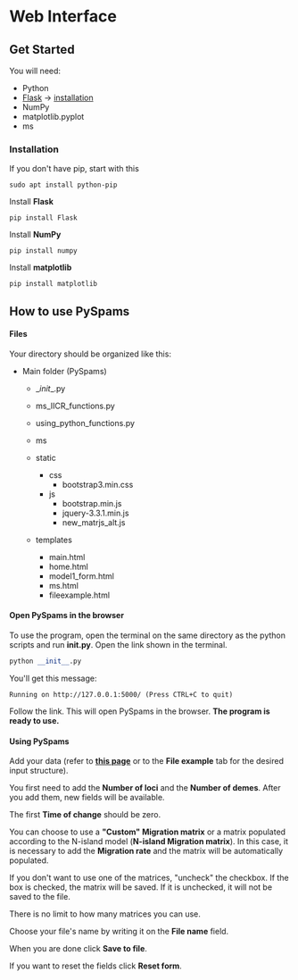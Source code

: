 # Web Interface

## Get Started

You will need:

 * Python
 * [Flask](http://flask.pocoo.org/docs/0.12/)  -> [installation](http://flask.pocoo.org/docs/dev/installation/)
 * NumPy
 * matplotlib.pyplot
 * ms


 ### Installation
 If you don't have pip, start with this
 ```
 sudo apt install python-pip
 ```
Install **Flask**
```
pip install Flask
```
Install **NumPy**
```
pip install numpy
```
Install **matplotlib**
```
pip install matplotlib
```


## How to use PySpams

#### Files
Your directory should be organized like this:
* Main folder (PySpams)
  * \__init__.py
  * ms_IICR_functions.py
  * using_python_functions.py
  * ms

  * static
    * css
      * bootstrap3.min.css
    * js
      * bootstrap.min.js
      * jquery-3.3.1.min.js
      * new_matrjs_alt.js

  * templates
    * main.html
    * home.html
    * model1_form.html
    * ms.html
    * fileexample.html





#### Open PySpams in the browser


To use the program, open the terminal on the same directory as the python scripts and run **______init______.py**. Open the link shown in the terminal.
```python
python __init__.py
```

You'll get this message:
```
Running on http://127.0.0.1:5000/ (Press CTRL+C to quit)
```
Follow the link.
This will open PySpams in the browser. **The program is ready to use.**

#### Using PySpams

Add your data (refer to  **[this page](https://github.com/willyrv/nssc-scenario-specification)** or to the **File example** tab for the desired input structure).


You first need to add the **Number of loci** and the **Number of demes**. After you add them, new fields will be available.

The first **Time of change** should be zero.

You can choose to use a **"Custom" Migration matrix** or a matrix populated according to the N-island model (**N-island Migration matrix**). In this case, it is necessary to add the **Migration rate** and the matrix will be automatically populated.

If you don't want to use one of the matrices, "uncheck" the checkbox.
If the box is checked, the matrix will be saved. If it is unchecked, it will not be saved to the file.

There is no limit to how many matrices you can use.

Choose your file's name by writing it on the **File name** field.

When you are done click **Save to file**.

If you want to reset the fields click **Reset form**.
